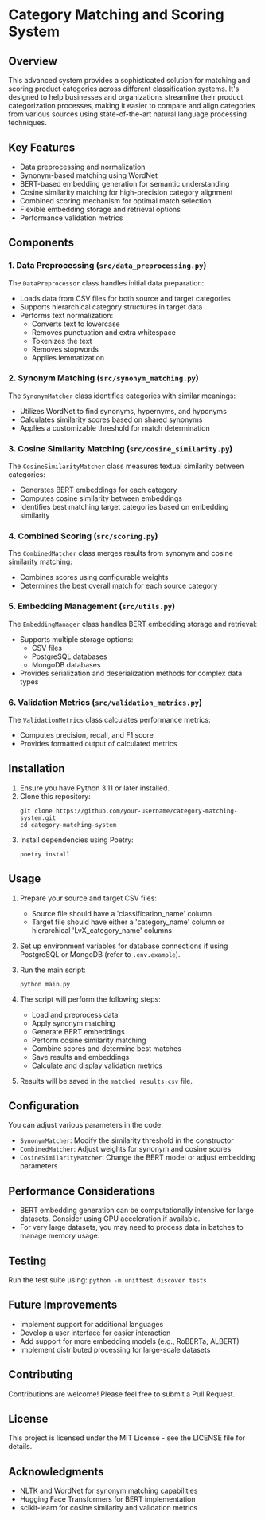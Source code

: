 # Category Matching and Scoring System

## Overview

This advanced system provides a sophisticated solution for matching and scoring product categories across different classification systems. It's designed to help businesses and organizations streamline their product categorization processes, making it easier to compare and align categories from various sources using state-of-the-art natural language processing techniques.

## Key Features

- Data preprocessing and normalization
- Synonym-based matching using WordNet
- BERT-based embedding generation for semantic understanding
- Cosine similarity matching for high-precision category alignment
- Combined scoring mechanism for optimal match selection
- Flexible embedding storage and retrieval options
- Performance validation metrics

## Components

### 1. Data Preprocessing (`src/data_preprocessing.py`)

The `DataPreprocessor` class handles initial data preparation:

- Loads data from CSV files for both source and target categories
- Supports hierarchical category structures in target data
- Performs text normalization:
  - Converts text to lowercase
  - Removes punctuation and extra whitespace
  - Tokenizes the text
  - Removes stopwords
  - Applies lemmatization

### 2. Synonym Matching (`src/synonym_matching.py`)

The `SynonymMatcher` class identifies categories with similar meanings:

- Utilizes WordNet to find synonyms, hypernyms, and hyponyms
- Calculates similarity scores based on shared synonyms
- Applies a customizable threshold for match determination

### 3. Cosine Similarity Matching (`src/cosine_similarity.py`)

The `CosineSimilarityMatcher` class measures textual similarity between categories:

- Generates BERT embeddings for each category
- Computes cosine similarity between embeddings
- Identifies best matching target categories based on embedding similarity

### 4. Combined Scoring (`src/scoring.py`)

The `CombinedMatcher` class merges results from synonym and cosine similarity matching:

- Combines scores using configurable weights
- Determines the best overall match for each source category

### 5. Embedding Management (`src/utils.py`)

The `EmbeddingManager` class handles BERT embedding storage and retrieval:

- Supports multiple storage options:
  - CSV files
  - PostgreSQL databases
  - MongoDB databases
- Provides serialization and deserialization methods for complex data types

### 6. Validation Metrics (`src/validation_metrics.py`)

The `ValidationMetrics` class calculates performance metrics:

- Computes precision, recall, and F1 score
- Provides formatted output of calculated metrics

## Installation

1. Ensure you have Python 3.11 or later installed.
2. Clone this repository:
   ```
   git clone https://github.com/your-username/category-matching-system.git
   cd category-matching-system
   ```
3. Install dependencies using Poetry:
   ```
   poetry install
   ```

## Usage

1. Prepare your source and target CSV files:
   - Source file should have a 'classification_name' column
   - Target file should have either a 'category_name' column or hierarchical 'LvX_category_name' columns

2. Set up environment variables for database connections if using PostgreSQL or MongoDB (refer to `.env.example`).

3. Run the main script:
   ```
   python main.py
   ```

4. The script will perform the following steps:
   - Load and preprocess data
   - Apply synonym matching
   - Generate BERT embeddings
   - Perform cosine similarity matching
   - Combine scores and determine best matches
   - Save results and embeddings
   - Calculate and display validation metrics

5. Results will be saved in the `matched_results.csv` file.

## Configuration

You can adjust various parameters in the code:

- `SynonymMatcher`: Modify the similarity threshold in the constructor
- `CombinedMatcher`: Adjust weights for synonym and cosine scores
- `CosineSimilarityMatcher`: Change the BERT model or adjust embedding parameters

## Performance Considerations

- BERT embedding generation can be computationally intensive for large datasets. Consider using GPU acceleration if available.
- For very large datasets, you may need to process data in batches to manage memory usage.

## Testing

Run the test suite using:
```python -m unittest discover tests```


## Future Improvements

- Implement support for additional languages
- Develop a user interface for easier interaction
- Add support for more embedding models (e.g., RoBERTa, ALBERT)
- Implement distributed processing for large-scale datasets

## Contributing

Contributions are welcome! Please feel free to submit a Pull Request.

## License

This project is licensed under the MIT License - see the LICENSE file for details.

## Acknowledgments

- NLTK and WordNet for synonym matching capabilities
- Hugging Face Transformers for BERT implementation
- scikit-learn for cosine similarity and validation metrics